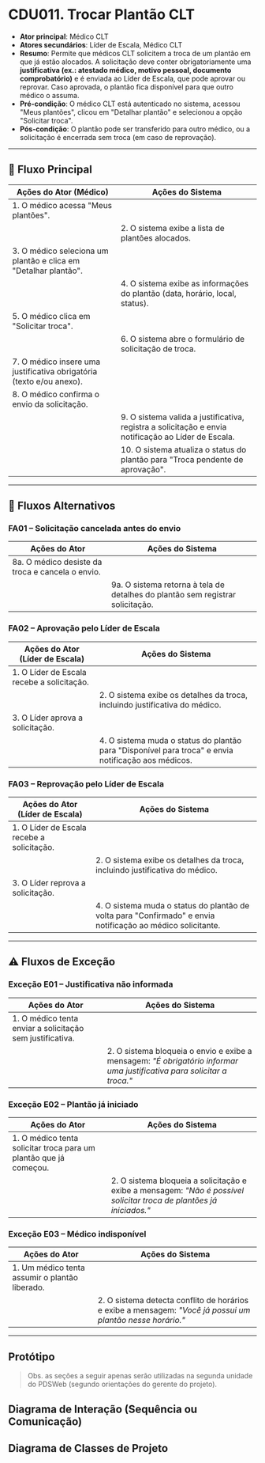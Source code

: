 # CDU011. Trocar Plantão CLT

- **Ator principal**: Médico CLT  
- **Atores secundários**: Líder de Escala, Médico CLT  
- **Resumo**: Permite que médicos CLT solicitem a troca de um plantão em que já estão alocados. A solicitação deve conter obrigatoriamente uma **justificativa (ex.: atestado médico, motivo pessoal, documento comprobatório)** e é enviada ao Líder de Escala, que pode aprovar ou reprovar. Caso aprovada, o plantão fica disponível para que outro médico o assuma.  
- **Pré-condição**: O médico CLT está autenticado no sistema, acessou "Meus plantões", clicou em "Detalhar plantão" e selecionou a opção "Solicitar troca".  
- **Pós-condição**: O plantão pode ser transferido para outro médico, ou a solicitação é encerrada sem troca (em caso de reprovação).  

---

## 📌 Fluxo Principal

| Ações do Ator (Médico) | Ações do Sistema |
|-------------------------|------------------|
| 1. O médico acessa "Meus plantões". | |
| | 2. O sistema exibe a lista de plantões alocados. |
| 3. O médico seleciona um plantão e clica em "Detalhar plantão". | |
| | 4. O sistema exibe as informações do plantão (data, horário, local, status). |
| 5. O médico clica em "Solicitar troca". | |
| | 6. O sistema abre o formulário de solicitação de troca. |
| 7. O médico insere uma justificativa obrigatória (texto e/ou anexo). | |
| 8. O médico confirma o envio da solicitação. | |
| | 9. O sistema valida a justificativa, registra a solicitação e envia notificação ao Líder de Escala. |
| | 10. O sistema atualiza o status do plantão para "Troca pendente de aprovação". |

---

## 🔄 Fluxos Alternativos

### FA01 – Solicitação cancelada antes do envio
| Ações do Ator | Ações do Sistema |
|---------------|------------------|
| 8a. O médico desiste da troca e cancela o envio. | |
| | 9a. O sistema retorna à tela de detalhes do plantão sem registrar solicitação. |

### FA02 – Aprovação pelo Líder de Escala
| Ações do Ator (Líder de Escala) | Ações do Sistema |
|--------------------------------|------------------|
| 1. O Líder de Escala recebe a solicitação. | |
| | 2. O sistema exibe os detalhes da troca, incluindo justificativa do médico. |
| 3. O Líder aprova a solicitação. | |
| | 4. O sistema muda o status do plantão para "Disponível para troca" e envia notificação aos médicos. |

### FA03 – Reprovação pelo Líder de Escala
| Ações do Ator (Líder de Escala) | Ações do Sistema |
|--------------------------------|------------------|
| 1. O Líder de Escala recebe a solicitação. | |
| | 2. O sistema exibe os detalhes da troca, incluindo justificativa do médico. |
| 3. O Líder reprova a solicitação. | |
| | 4. O sistema muda o status do plantão de volta para "Confirmado" e envia notificação ao médico solicitante. |

---

## ⚠️ Fluxos de Exceção

### Exceção E01 – Justificativa não informada
| Ações do Ator | Ações do Sistema |
|---------------|------------------|
| 1. O médico tenta enviar a solicitação sem justificativa. | |
| | 2. O sistema bloqueia o envio e exibe a mensagem: *"É obrigatório informar uma justificativa para solicitar a troca."* |

### Exceção E02 – Plantão já iniciado
| Ações do Ator | Ações do Sistema |
|---------------|------------------|
| 1. O médico tenta solicitar troca para um plantão que já começou. | |
| | 2. O sistema bloqueia a solicitação e exibe a mensagem: *"Não é possível solicitar troca de plantões já iniciados."* |

### Exceção E03 – Médico indisponível
| Ações do Ator | Ações do Sistema |
|---------------|------------------|
| 1. Um médico tenta assumir o plantão liberado. | |
| | 2. O sistema detecta conflito de horários e exibe a mensagem: *"Você já possui um plantão nesse horário."* |

---

## Protótipo

> Obs. as seções a seguir apenas serão utilizadas na segunda unidade do PDSWeb (segundo orientações do gerente do projeto).

## Diagrama de Interação (Sequência ou Comunicação)

## Diagrama de Classes de Projeto
